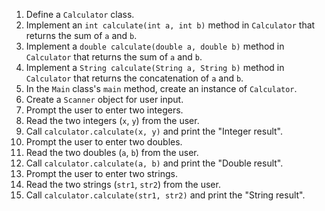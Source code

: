 1.  Define a `Calculator` class.
2.  Implement an `int calculate(int a, int b)` method in `Calculator` that returns the sum of `a` and `b`.
3.  Implement a `double calculate(double a, double b)` method in `Calculator` that returns the sum of `a` and `b`.
4.  Implement a `String calculate(String a, String b)` method in `Calculator` that returns the concatenation of `a` and `b`.
5.  In the `Main` class's `main` method, create an instance of `Calculator`.
6.  Create a `Scanner` object for user input.
7.  Prompt the user to enter two integers.
8.  Read the two integers (`x`, `y`) from the user.
9.  Call `calculator.calculate(x, y)` and print the "Integer result".
10. Prompt the user to enter two doubles.
11. Read the two doubles (`a`, `b`) from the user.
12. Call `calculator.calculate(a, b)` and print the "Double result".
13. Prompt the user to enter two strings.
14. Read the two strings (`str1`, `str2`) from the user.
15. Call `calculator.calculate(str1, str2)` and print the "String result".